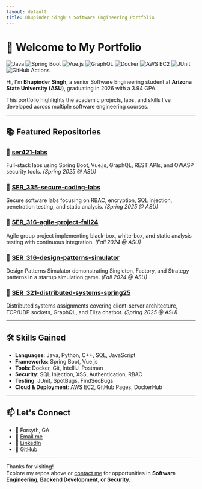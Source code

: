 ```yaml
---
layout: default
title: Bhupinder Singh's Software Engineering Portfolio
---
```


# 👋 Welcome to My Portfolio

![Java](https://img.shields.io/badge/Java-ED8B00?style=for-the-badge&logo=java&logoColor=white)
![Spring Boot](https://img.shields.io/badge/Spring_Boot-6DB33F?style=for-the-badge&logo=spring-boot&logoColor=white)
![Vue.js](https://img.shields.io/badge/Vue.js-35495E?style=for-the-badge&logo=vue.js&logoColor=4FC08D)
![GraphQL](https://img.shields.io/badge/GraphQL-E10098?style=for-the-badge&logo=graphql&logoColor=white)
![Docker](https://img.shields.io/badge/Docker-2496ED?style=for-the-badge&logo=docker&logoColor=white)
![AWS EC2](https://img.shields.io/badge/AWS_EC2-FF9900?style=for-the-badge&logo=amazonaws&logoColor=white)
![JUnit](https://img.shields.io/badge/JUnit-25A162?style=for-the-badge&logo=junit5&logoColor=white)
![GitHub Actions](https://img.shields.io/badge/GitHub_Actions-2088FF?style=for-the-badge&logo=github-actions&logoColor=white)

Hi, I'm **Bhupinder Singh**, a senior Software Engineering student at **Arizona State University (ASU)**, graduating in 2026 with a 3.94 GPA.

This portfolio highlights the academic projects, labs, and skills I’ve developed across multiple software engineering courses.

---

## 📚 Featured Repositories

### 🔹 [ser421-labs](https://github.com/singhbhupinder55/ser421-labs)
Full-stack labs using Spring Boot, Vue.js, GraphQL, REST APIs, and OWASP security tools. *(Spring 2025 @ ASU)*

### 🔹 [SER_335-secure-coding-labs](https://github.com/singhbhupinder55/SER_335-secure-coding-labs)
Secure software labs focusing on RBAC, encryption, SQL injection, penetration testing, and static analysis. *(Spring 2025 @ ASU)*

### 🔹 [SER_316-agile-project-fall24](https://github.com/singhbhupinder55/SER_316-agile-project-fall24)
Agile group project implementing black-box, white-box, and static analysis testing with continuous integration. *(Fall 2024 @ ASU)*

### 🔹 [SER_316-design-patterns-simulator](https://github.com/singhbhupinder55/SER_316-design-patterns-simulator)
Design Patterns Simulator demonstrating Singleton, Factory, and Strategy patterns in a startup simulation game. *(Fall 2024 @ ASU)*

### 🔹 [SER_321-distributed-systems-spring25](https://github.com/singhbhupinder55/SER_321-distributed-systems-spring25)
Distributed systems assignments covering client-server architecture, TCP/UDP sockets, GraphQL, and Eliza chatbot. *(Spring 2025 @ ASU)*

---

## 🛠️ Skills Gained

- **Languages**: Java, Python, C++, SQL, JavaScript  
- **Frameworks**: Spring Boot, Vue.js  
- **Tools**: Docker, Git, IntelliJ, Postman  
- **Security**: SQL Injection, XSS, Authentication, RBAC  
- **Testing**: JUnit, SpotBugs, FindSecBugs  
- **Cloud & Deployment**: AWS EC2, GitHub Pages, DockerHub

---

## 📫 Let's Connect

- 📍 Forsyth, GA  
- 📧 [Email me](mailto:bs690155@gmail.com)  
- 🔗 [LinkedIn](https://www.linkedin.com/in/bhupinder-singh-asu/)  
- 🔗 [GitHub](https://github.com/singhbhupinder55)

---

Thanks for visiting!  
Explore my repos above or [contact me](mailto:bs690155@gmail.com) for opportunities in **Software Engineering, Backend Development, or Security.**
